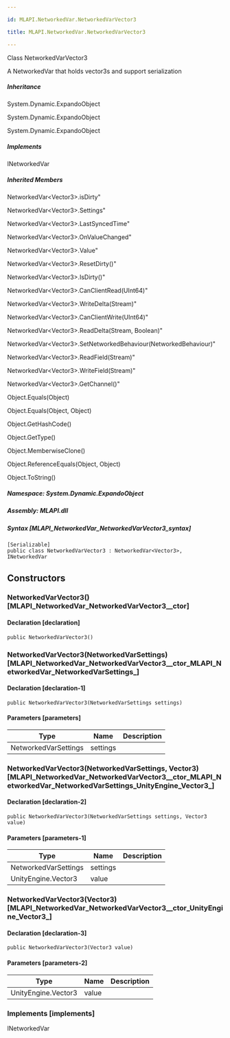 ```yaml
---

id: MLAPI.NetworkedVar.NetworkedVarVector3

title: MLAPI.NetworkedVar.NetworkedVarVector3

---
```


Class NetworkedVarVector3

<div class="markdown level0 summary" markdown="1">

A NetworkedVar that holds vector3s and support serialization

</div>

<div class="markdown level0 conceptual" markdown="1">

</div>

<div class="inheritance" markdown="1">

##### Inheritance

<div class="level0" markdown="1">

System.Dynamic.ExpandoObject

</div>

<div class="level1" markdown="1">

System.Dynamic.ExpandoObject

</div>

<div class="level2" markdown="1">

System.Dynamic.ExpandoObject

</div>

</div>

<div markdown="1" classs="implements">

##### Implements

<div markdown="1">

INetworkedVar

</div>

</div>

<div class="inheritedMembers" markdown="1">

##### Inherited Members

<div markdown="1">

NetworkedVar\<Vector3\>.isDirty"

</div>

<div markdown="1">

NetworkedVar\<Vector3\>.Settings"

</div>

<div markdown="1">

NetworkedVar\<Vector3\>.LastSyncedTime"

</div>

<div markdown="1">

NetworkedVar\<Vector3\>.OnValueChanged"

</div>

<div markdown="1">

NetworkedVar\<Vector3\>.Value"

</div>

<div markdown="1">

NetworkedVar\<Vector3\>.ResetDirty()"

</div>

<div markdown="1">

NetworkedVar\<Vector3\>.IsDirty()"

</div>

<div markdown="1">

NetworkedVar\<Vector3\>.CanClientRead(UInt64)"

</div>

<div markdown="1">

NetworkedVar\<Vector3\>.WriteDelta(Stream)"

</div>

<div markdown="1">

NetworkedVar\<Vector3\>.CanClientWrite(UInt64)"

</div>

<div markdown="1">

NetworkedVar\<Vector3\>.ReadDelta(Stream, Boolean)"

</div>

<div markdown="1">

NetworkedVar\<Vector3\>.SetNetworkedBehaviour(NetworkedBehaviour)"

</div>

<div markdown="1">

NetworkedVar\<Vector3\>.ReadField(Stream)"

</div>

<div markdown="1">

NetworkedVar\<Vector3\>.WriteField(Stream)"

</div>

<div markdown="1">

NetworkedVar\<Vector3\>.GetChannel()"

</div>

<div markdown="1">

Object.Equals(Object)

</div>

<div markdown="1">

Object.Equals(Object, Object)

</div>

<div markdown="1">

Object.GetHashCode()

</div>

<div markdown="1">

Object.GetType()

</div>

<div markdown="1">

Object.MemberwiseClone()

</div>

<div markdown="1">

Object.ReferenceEquals(Object, Object)

</div>

<div markdown="1">

Object.ToString()

</div>

</div>

##### **Namespace**: System.Dynamic.ExpandoObject

##### **Assembly**: MLAPI.dll

##### Syntax [MLAPI_NetworkedVar_NetworkedVarVector3_syntax]

    [Serializable]
    public class NetworkedVarVector3 : NetworkedVar<Vector3>, INetworkedVar

## Constructors 

### NetworkedVarVector3() [MLAPI_NetworkedVar_NetworkedVarVector3__ctor]

<div class="markdown level1 summary" markdown="1">

</div>

<div class="markdown level1 conceptual" markdown="1">

</div>

#### Declaration [declaration]

    public NetworkedVarVector3()

### NetworkedVarVector3(NetworkedVarSettings) [MLAPI_NetworkedVar_NetworkedVarVector3__ctor_MLAPI_NetworkedVar_NetworkedVarSettings_]

<div class="markdown level1 summary" markdown="1">

</div>

<div class="markdown level1 conceptual" markdown="1">

</div>

#### Declaration [declaration-1]

    public NetworkedVarVector3(NetworkedVarSettings settings)

#### Parameters [parameters]

| Type                 | Name     | Description |
|----------------------|----------|-------------|
| NetworkedVarSettings | settings |             |

### NetworkedVarVector3(NetworkedVarSettings, Vector3) [MLAPI_NetworkedVar_NetworkedVarVector3__ctor_MLAPI_NetworkedVar_NetworkedVarSettings_UnityEngine_Vector3_]

<div class="markdown level1 summary" markdown="1">

</div>

<div class="markdown level1 conceptual" markdown="1">

</div>

#### Declaration [declaration-2]

    public NetworkedVarVector3(NetworkedVarSettings settings, Vector3 value)

#### Parameters [parameters-1]

| Type                 | Name     | Description |
|----------------------|----------|-------------|
| NetworkedVarSettings | settings |             |
| UnityEngine.Vector3  | value    |             |

### NetworkedVarVector3(Vector3) [MLAPI_NetworkedVar_NetworkedVarVector3__ctor_UnityEngine_Vector3_]

<div class="markdown level1 summary" markdown="1">

</div>

<div class="markdown level1 conceptual" markdown="1">

</div>

#### Declaration [declaration-3]

    public NetworkedVarVector3(Vector3 value)

#### Parameters [parameters-2]

| Type                | Name  | Description |
|---------------------|-------|-------------|
| UnityEngine.Vector3 | value |             |

### Implements [implements]

<div markdown="1">

INetworkedVar

</div>
